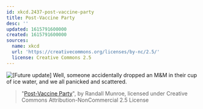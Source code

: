 ```yaml
---
id: xkcd.2437-post-vaccine-party
title: Post-Vaccine Party
desc: ''
updated: 1615791600000
created: 1615791600000
sources:
  name: xkcd
  url: 'https://creativecommons.org/licenses/by-nc/2.5/'
  license: Creative Commons 2.5
---
```

![\[Future update\] Well, someone accidentally dropped an M&M in their cup of ice water, and we all panicked and scattered.](https://imgs.xkcd.com/comics/post_vaccine_party.png)
> "[Post-Vaccine Party](https://xkcd.com/2437/)", by Randall Munroe, licensed under Creative Commons Attribution-NonCommercial 2.5 License

